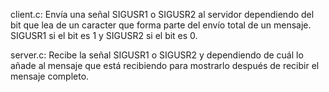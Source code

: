 client.c: Envía una señal SIGUSR1 o SIGUSR2 al servidor dependiendo del bit que lea de un caracter que forma parte del envío total de un mensaje. SIGUSR1 si el bit es 1 y SIGUSR2 si el bit es 0.

server.c: Recibe la señal SIGUSR1 o SIGUSR2 y dependiendo de cuál lo añade al mensaje que está recibiendo para mostrarlo después de recibir el mensaje completo.
